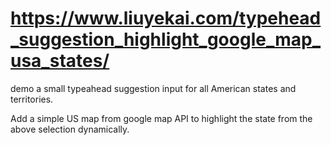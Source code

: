 
# https://www.liuyekai.com/typehead_suggestion_highlight_google_map_usa_states/


demo a small typeahead suggestion input for all American states and territories.

Add a simple US map from google map API to highlight the state from the above selection dynamically.

